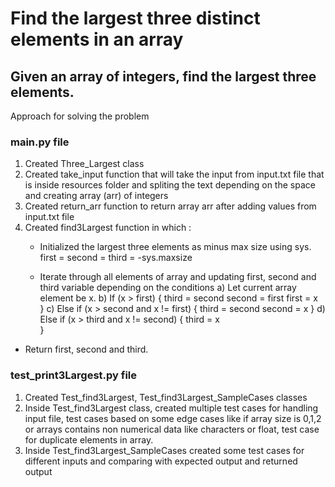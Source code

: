 # Find the largest three distinct elements in an array
## Given an array of integers, find the largest three elements.
Approach for solving the problem
### main.py file
1) Created Three_Largest class
2) Created take_input function that will take the input from input.txt file that is inside resources folder and spliting the text depending on the space and creating array (arr) of integers
3) Created return_arr function to return array arr after adding values from input.txt file
4) Created find3Largest function in which :
   - Initialized the largest three elements as minus max size using sys.
       first = second = third = -sys.maxsize

   - Iterate through all elements of array and updating first, second and third variable depending on the conditions
    a) Let current array element be x.
    b) If (x > first)
        {
            third = second
            second = first
            first = x   
        }
    c)  Else if (x > second and x != first)
        {
            third = second
            second = x 
        }
    d)  Else if (x > third and x != second)
        {
            third = x  
        }

  - Return first, second and third.
### test_print3Largest.py file
1) Created Test_find3Largest, Test_find3Largest_SampleCases classes
2) Inside Test_find3Largest class, created multiple test cases for handling input file, test cases based on some edge cases like if array size is 0,1,2 or arrays contains non numerical data like characters or float, test case for duplicate elements in array.
3) Inside Test_find3Largest_SampleCases created some test cases for different inputs and comparing with expected output and returned output
